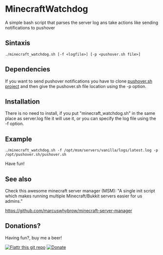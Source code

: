 MinecraftWatchdog
=================

A simple bash script that parses the server log ans take actions like sending notifications to pushover

Sintaxis
--------

	./minecraft_watchdog.sh [-f <logfile>] [-p <pushover.sh file>]

Dependencies
------------

If you want to send pushover notifications you have to clone [pushover.sh project](https://github.com/joecabezas/pushover.sh "pushover.sh") and then give
the pushover.sh file location using the -p option.

Installation
------------

There is no need to install, if you put "minecraft_watchdog.sh" in the same place as server.log file it will use it, or
you can specify the log file using the -f option.

Example
-------

	./minecraft_watchdog.sh -f /opt/msm/servers/vanilla/logs/latest.log -p /opt/pushover.sh/pushover.sh

Have fun!

See also
--------

Check this awesome minecraft server manager (MSM):
"A single init script which makes running multiple Minecraft/Bukkit servers easier for us admins."

https://github.com/marcuswhybrow/minecraft-server-manager

Donations?
--------

Having fun?, buy me a beer!

[![Flattr this git repo](http://api.flattr.com/button/flattr-badge-large.png)](https://flattr.com/submit/auto?user_id=joecabezas&url=https://github.com/joecabezas/LOLAutoCallPick&title=LOLAutoCallPick&language=&tags=github&category=software) [![Donate](https://www.paypalobjects.com/en_GB/i/btn/btn_donate_SM.gif)](https://www.paypal.com/cgi-bin/webscr?cmd=_s-xclick&hosted_button_id=NPEG3C3DV2YCL)

